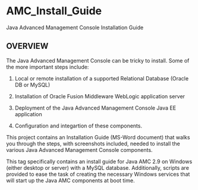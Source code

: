 # AMC_Install_Guide
Java Advanced Management Console Installation Guide

## OVERVIEW
The Java Advanced Management Console can be tricky to install.  Some of the
more important steps include:

1. Local or remote installation of a supported Relational Database (Oracle DB 
   or MySQL)

2. Installation of Oracle Fusion Middleware WebLogic application server

3. Deployment of the Java Advanced Management Console Java EE application

4. Configuration and integartion of these components.

This project contains an Installation Guide (MS-Word document) that walks you
through the steps, with screenshots included, needed to install the various
Java Advanced Management Console components.

This tag specifically contains an install guide for Java AMC 2.9 on Windows
(either desktop or server) with a MySQL database.  Additionally,  scripts 
are provided to ease the task of creating the necessary Windows services
that will start up the Java AMC components at boot time.
